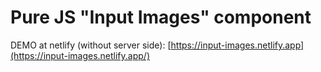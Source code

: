 # Pure JS "Input Images" component

DEMO at netlify (without server side): [https://input-images.netlify.app](https://input-images.netlify.app/)
